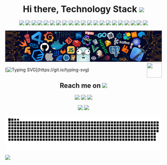 

<h1 align="center"> Hi there, Technology Stack <img src="https://media.giphy.com/media/WUlplcMpOCEmTGBtBW/giphy.gif" width="50"></h1>

<p align="center">
<img src="https://img.shields.io/badge/-Python-%230d1117?style=flat-square&logo=python"/>
<img src="https://img.shields.io/badge/-Java-%230d1117?style=flat-square&logo=openjdk"/>
<img src="https://img.shields.io/badge/-C-%230d1117?style=flat-square&logo=c"/>
<img src="https://img.shields.io/badge/-Scala-%230d1117?style=flat-square&logo=scala"/>
<img src="https://img.shields.io/badge/-R-%230d1117?style=flat-square&logo=r"/>
<img src="https://img.shields.io/badge/-Linux-%230d1117?style=flat-square&logo=linux"/>
<img src="https://img.shields.io/badge/-Docker-%230d1117?style=flat-square&logo=docker"/>
<img src="https://img.shields.io/badge/-Hadoop-%230d1117?style=flat-square&logo=apachehadoop"/>
<img src="https://img.shields.io/badge/-Spark-%230d1117?style=flat-square&logo=apachespark"/>
<img src="https://img.shields.io/badge/-Selenium-%230d1117?style=flat-square&logo=selenium"/>
<img src="https://img.shields.io/badge/-MySQL-%230d1117?style=flat-square&logo=mysql"/>
<img src="https://img.shields.io/badge/-Hive-%230d1117?style=flat-square&logo=hive"/>
<img src="https://img.shields.io/badge/-Maven-%230d1117?style=flat-square&logo=apachemaven"/>
<img src="https://img.shields.io/badge/-Git-%230d1117?style=flat-square&logo=git"/>
<img src="https://img.shields.io/badge/-Jupyter-%230d1117?style=flat-square&logo=jupyter"/>
<img src="https://img.shields.io/badge/-Html-%230d1117?style=flat-square&logo=html5"/>
<img src="https://img.shields.io/badge/-Markdown-%230d1117?style=flat-square&logo=markdown"/>
<img src="https://img.shields.io/badge/-Windows Terminal-%230d1117?style=flat-square&logo=windowsterminal"/>
<img src="https://img.shields.io/badge/-Echarts-%230d1117?style=flat-square&logo=apacheecharts"/>
<img src="https://img.shields.io/badge/-Pycharm-%230d1117?style=flat-square&logo=pycharm"/>
<img src="https://img.shields.io/badge/-Idea-%230d1117?style=flat-square&logo=intellijidea"/>
</p>

<!--   my-header-img -->
![](./.src/header_.png)
<a href="https://www.python.org/"><img src="https://upload.wikimedia.org/wikipedia/commons/c/c3/Python-logo-notext.svg" align="right" height="48" width="48" ></a>
<!--   my-ticker -->    
[![Typing SVG](https://readme-typing-svg.herokuapp.com?color=%2336BCF7&center=true&vCenter=true&width=600&lines=Hi+there+👋,+I+am+weiensong;+Welcome+to+My+Profile!)](https://git.io/typing-svg)

<h2 align="center"> Reach me on <img src="https://media.giphy.com/media/mGcNjsfWAjY5AEZNw6/giphy.gif" width="50"></h2>

<p align="center">
<img src="https://img.shields.io/badge/-GitHub-%230d1117?style=flat-square&logo=github"/>
<img src="https://img.shields.io/badge/-wes0018@aliyun.com-%230d1117?style=flat-square&logo=gmail"/>
<img src="https://media.giphy.com/media/r0z6DYAY4VIdO/giphy.gif" width="30">
</p>

<p align="center">
  <img height="150" src="https://github-readme-stats.vercel.app/api?username=weiensong&show_icons=true&theme=dracula&include_all_commits=true" />
  <img height="150" src="https://github-readme-stats.vercel.app/api/top-langs/?username=weiensong&theme=dracula&layout=compact&show_icons=true" />
</p>

<p>
<picture>
  <source media="(prefers-color-scheme: dark)" srcset="https://raw.githubusercontent.com/weiensong/weiensong/output/github-contribution-grid-snake-dark.svg">
  <source media="(prefers-color-scheme: light)" srcset="https://raw.githubusercontent.com/weiensong/weiensong/output/github-contribution-grid-snake.svg">
  <img alt="github contribution grid snake animation" src="https://raw.githubusercontent.com/lxfriday/lxfriday/output/github-contribution-grid-snake.svg">
</picture>
</p>

![](https://count.getloli.com/get/@weiensong.github.readme)

<!--
**weiensong/weiensong** is a ✨ _special_ ✨ repository because its `README.md` (this file) appears on your GitHub profile.

Here are some ideas to get you started:

- 🔭 I’m currently working on ...
- 🌱 I’m currently learning ...
- 👯 I’m looking to collaborate on ...
- 🤔 I’m looking for help with ...
- 💬 Ask me about ...
- 📫 How to reach me: ...
- 😄 Pronouns: ...
- ⚡ Fun fact: ...
-->

